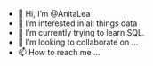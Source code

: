 - 👋 Hi, I’m @AnitaLea
- 👀 I’m interested in all things data
- 🌱 I’m currently trying to learn SQL.
- 💞️ I’m looking to collaborate on ...
- 📫 How to reach me ...

<!---
AnitaLea/AnitaLea is a ✨ special ✨ repository because its `README.md` (this file) appears on your GitHub profile.
You can click the Preview link to take a look at your changes.
--->
